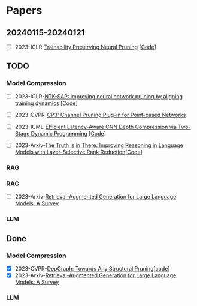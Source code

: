 # Papers

## 20240115-20240121

- [ ] 2023-ICLR-[Trainability Preserving Neural Pruning](https://arxiv.org/abs/2207.12534) [[Code](https://github.com/MingSun-Tse/TPP)]



## TODO

### Model Compression


- [ ] 2023-ICLR-[NTK-SAP: Improving neural network pruning by aligning training dynamics](https://openreview.net/forum?id=-5EWhW_4qWP) [[Code](https://github.com/YiteWang/NTK-SAP)]
- [ ] 2023-CVPR-[CP3: Channel Pruning Plug-in for Point-based Networks](https://arxiv.org/abs/2303.13097)
- [ ] 2023-ICML-[Efficient Latency-Aware CNN Depth Compression via Two-Stage Dynamic Programming](https://arxiv.org/abs/2301.12187) [[Code](https://github.com/snu-mllab/Efficient-CNN-Depth-Compression)]
- [ ] 2023-Arxiv-[The Truth is in There: Improving Reasoning in Language Models with Layer-Selective Rank Reduction](https://arxiv.org/pdf/2312.13558.pdf)[[Code](https://github.com/pratyushasharma/laser)]


### RAG


### RAG

- [ ] 2023-Arxiv-[Retrieval-Augmented Generation for Large Language Models: A Survey](https://arxiv.org/abs/2312.10997) 


### LLM






## Done

### Model Compression

- [x] 2023-CVPR-[DepGraph: Towards Any Structural Pruning](https://arxiv.org/abs/2301.12900)[[code](https://github.com/VainF/Torch-Pruning)]
- [x] 2023-Arxiv-[Retrieval-Augmented Generation for Large Language Models: A Survey](https://arxiv.org/abs/2312.10997) 
### LLM
